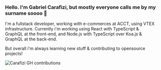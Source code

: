 ### Hello. I'm Gabriel Carafizi, but mostly everyone calls me by my surname soooo 💁

I'm a fullstack developer, working with e-commerces at ACCT, using VTEX infrastructure.
Currently i'm working using React with TypeScript & GraphQL at the front-end, and Node.js with TypeScript over Koa.js & GraphQL at the back-end.

But overall i'm always learning new stuff & contributing to opensource projects!

![Carafizi GH contributions](https://github-readme-stats.vercel.app/api?username=carafizi1&show_icons=true&theme=radical)
